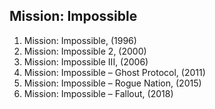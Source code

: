 
## Mission: Impossible
1. Mission: Impossible, (1996)
2. Mission: Impossible 2, (2000)
3. Mission: Impossible III, (2006)
4. Mission: Impossible – Ghost Protocol, (2011)
5. Mission: Impossible – Rogue Nation, (2015)
6. Mission: Impossible – Fallout, (2018)
